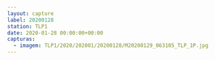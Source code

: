 ```yaml
---
layout: capture
label: 20200128
station: TLP1
date: 2020-01-28 00:00:00+00:00
capturas:
  - imagem: TLP1/2020/202001/20200128/M20200129_063105_TLP_1P.jpg
---
```

